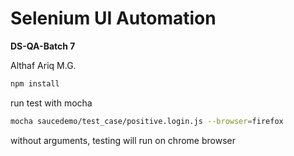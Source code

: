 # Selenium UI Automation

**DS-QA-Batch 7**

Althaf Ariq M.G.


```bash
npm install
```

run test with mocha
```bash
mocha saucedemo/test_case/positive.login.js --browser=firefox
```

without arguments, testing will run on chrome browser
